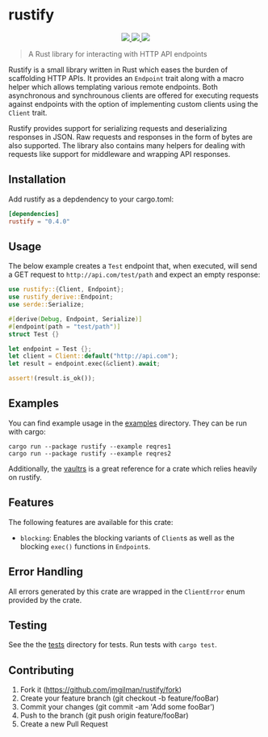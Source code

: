 # rustify

<p align="center">
    <a href="https://github.com/jmgilman/rustify/actions/workflows/validate.yml">
        <img src="https://github.com/jmgilman/rustify/actions/workflows/validate.yml/badge.svg"/>
    </a>
    <a href="https://crates.io/crates/rustify">
        <img src="https://img.shields.io/crates/v/rustify">
    </a>
    <a href="https://docs.rs/rustify">
        <img src="https://img.shields.io/docsrs/rustify" />
    </a>
</p>

> A Rust library for interacting with HTTP API endpoints

Rustify is a small library written in Rust which eases the burden of
scaffolding HTTP APIs. It provides an `Endpoint` trait along with a macro helper
which allows templating various remote endpoints. Both asynchronous and
synchrounous clients are offered for executing requests against endpoints with
the option of implementing custom clients using the `Client` trait. 

Rustify provides support for serializing requests and deserializing responses in
JSON. Raw requests and responses in the form of bytes are also supported. The
library also contains many helpers for dealing with requests like support for
middleware and wrapping API responses.

## Installation

Add rustify as a depdendency to your cargo.toml:

```toml
[dependencies]
rustify = "0.4.0"
```

## Usage

The below example creates a `Test` endpoint that, when executed, will send a GET
request to `http://api.com/test/path` and expect an empty response:

```rust
use rustify::{Client, Endpoint};
use rustify_derive::Endpoint;
use serde::Serialize;

#[derive(Debug, Endpoint, Serialize)]
#[endpoint(path = "test/path")]
struct Test {}

let endpoint = Test {};
let client = Client::default("http://api.com");
let result = endpoint.exec(&client).await;

assert!(result.is_ok());
```

## Examples

You can find example usage in the [examples](examples) directory. They can 
be run with cargo:

```
cargo run --package rustify --example reqres1
cargo run --package rustify --example reqres2
```

Additionally, the [vaultrs](https://github.com/jmgilman/vaultrs) is a great
reference for a crate which relies heavily on rustify.

## Features
The following features are available for this crate:

* `blocking`: Enables the blocking variants of `Client`s as well as the blocking
   `exec()` functions in `Endpoint`s. 

## Error Handling

All errors generated by this crate are wrapped in the `ClientError` enum
provided by the crate.

## Testing

See the the [tests](tests) directory for tests. Run tests with `cargo test`. 

## Contributing

1. Fork it (https://github.com/jmgilman/rustify/fork)
2. Create your feature branch (git checkout -b feature/fooBar)
3. Commit your changes (git commit -am 'Add some fooBar')
4. Push to the branch (git push origin feature/fooBar)
5. Create a new Pull Request